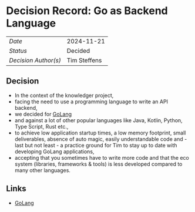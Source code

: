 # Decision Record: Go as Backend Language

|                      |              |
|----------------------|--------------|
| *Date*               | 2024-11-21   |
| *Status*             | Decided      |
| *Decision Author(s)* | Tim Steffens |

## Decision

* In the context of the knowledger project,
* facing the need to use a programming language to write an API backend,
* we decided for [GoLang](https://go.dev/)
* and against a lot of other popular languages like Java, Kotlin, Python, Type Script, Rust etc.,
* to achieve low application startup times, a low memory footprint, small deliverables, absence of auto magic, easily
understandable code and - last but not least - a practice ground for Tim to stay up to date with developing GoLang
applications,
* accepting that you sometimes have to write more code and that the eco system (libraries, frameworks & tools) is less
developed compared to many other languages.

## Links

* [GoLang](https://go.dev/)